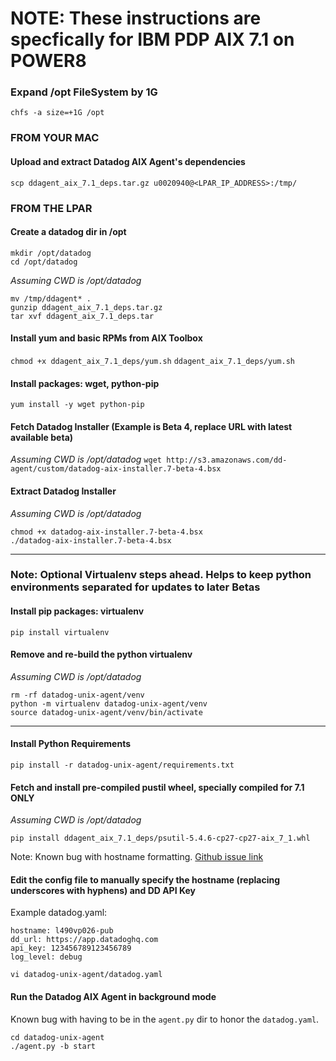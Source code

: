 # NOTE: These instructions are specfically for IBM PDP AIX 7.1 on POWER8

### Expand /opt FileSystem by 1G
`chfs -a size=+1G /opt`

### FROM YOUR MAC
#### Upload and extract Datadog AIX Agent's dependencies
`scp ddagent_aix_7.1_deps.tar.gz u0020940@<LPAR_IP_ADDRESS>:/tmp/`

### FROM THE LPAR
#### Create a datadog dir in /opt
```
mkdir /opt/datadog
cd /opt/datadog
```
_Assuming CWD is /opt/datadog_

```
mv /tmp/ddagent* .
gunzip ddagent_aix_7.1_deps.tar.gz
tar xvf ddagent_aix_7.1_deps.tar
```
#### Install yum and basic RPMs from AIX Toolbox
`chmod +x ddagent_aix_7.1_deps/yum.sh`
`ddagent_aix_7.1_deps/yum.sh`

#### Install packages: wget, python-pip
`yum install -y wget python-pip`

#### Fetch Datadog Installer (Example is Beta 4, replace URL with latest available beta)
_Assuming CWD is /opt/datadog_
`wget http://s3.amazonaws.com/dd-agent/custom/datadog-aix-installer.7-beta-4.bsx`

#### Extract Datadog Installer
_Assuming CWD is /opt/datadog_

```
chmod +x datadog-aix-installer.7-beta-4.bsx
./datadog-aix-installer.7-beta-4.bsx
```
---------------------------------------------
### Note: Optional Virtualenv steps ahead. Helps to keep python environments separated for updates to later Betas

#### Install pip packages: virtualenv
`pip install virtualenv`

#### Remove and re-build the python virtualenv
_Assuming CWD is /opt/datadog_
```
rm -rf datadog-unix-agent/venv
python -m virtualenv datadog-unix-agent/venv
source datadog-unix-agent/venv/bin/activate
```
---------------------------------------------

#### Install Python Requirements
`pip install -r datadog-unix-agent/requirements.txt`

#### Fetch and install pre-compiled pustil wheel, specially compiled for 7.1 ONLY
_Assuming CWD is /opt/datadog_

`pip install ddagent_aix_7.1_deps/psutil-5.4.6-cp27-cp27-aix_7_1.whl`

Note: Known bug with hostname formatting. [Github issue link](https://github.com/DataDog/datadog-unix-agent/issues/43)
#### Edit the config file to manually specify the hostname (replacing underscores with hyphens) and DD API Key
Example datadog.yaml:
```
hostname: l490vp026-pub
dd_url: https://app.datadoghq.com
api_key: 123456789123456789
log_level: debug
```
`vi datadog-unix-agent/datadog.yaml`

#### Run the Datadog AIX Agent in background mode
Known bug with having to be in the `agent.py` dir to honor the `datadog.yaml`.
```
cd datadog-unix-agent
./agent.py -b start
```
